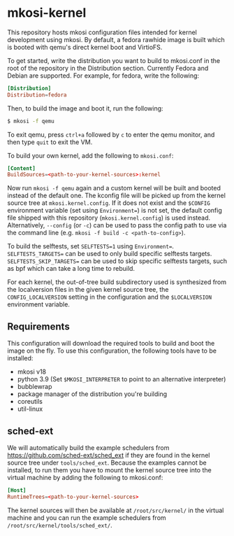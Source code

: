 # mkosi-kernel

This repository hosts mkosi configuration files intended for kernel development
using mkosi. By default, a fedora rawhide image is built which is booted with
qemu's direct kernel boot and VirtioFS.

To get started, write the distribution you want to build to mkosi.conf in the
root of the repository in the Distribution section. Currently Fedora and Debian
are supported. For example, for fedora, write the following:

```conf
[Distribution]
Distribution=fedora
```

Then, to build the image and boot it, run the following:

```sh
$ mkosi -f qemu
```

To exit qemu, press `ctrl+a` followed by `c` to enter the qemu monitor, and then
type `quit` to exit the VM.

To build your own kernel, add the following to `mkosi.conf`:

```conf
[Content]
BuildSources=<path-to-your-kernel-sources>:kernel
```

Now run `mkosi -f qemu` again and a custom kernel will be built and booted
instead of the default one. The kconfig file will be picked up from the kernel
source tree at `mkosi.kernel.config`. If it does not exist and the `$CONFIG`
environment variable (set using `Environment=`) is not set, the default config
file shipped with this repository (`mkosi.kernel.config`) is used instead.
Alternatively, `--config` (or `-c`) can be used to pass the config path to use
via the command line (e.g. `mkosi -f build -c <path-to-config>`).

To build the selftests, set `SELFTESTS=1` using `Environment=`.
`SELFTESTS_TARGETS=` can be used to only build specific selftests targets.
`SELFTESTS_SKIP_TARGETS=` can be used to skip specific selftests targets, such
as bpf which can take a long time to rebuild.

For each kernel, the out-of-tree build subdirectory used is synthesized from
the localversion files in the given kernel source tree, the
`CONFIG_LOCALVERSION` setting in the configuration and the `$LOCALVERSION`
environment variable.

## Requirements

This configuration will download the required tools to build and boot the image
on the fly. To use this configuration, the following tools have to be installed:

- mkosi v18
- python 3.9 (Set `$MKOSI_INTERPRETER` to point to an alternative interpreter)
- bubblewrap
- package manager of the distribution you're building
- coreutils
- util-linux

## sched-ext

We will automatically build the example schedulers from
https://github.com/sched-ext/sched_ext if they are found in the kernel source
tree under `tools/sched_ext`. Because the examples cannot be installed, to run
them you have to mount the kernel source tree into the virtual machine by adding
the following to mkosi.conf:

```conf
[Host]
RuntimeTrees=<path-to-your-kernel-sources>
```

The kernel sources will then be available at `/root/src/kernel/` in the virtual
machine and you can run the example schedulers from
`/root/src/kernel/tools/sched_ext/`.
